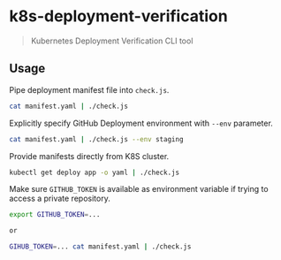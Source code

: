 # k8s-deployment-verification

> Kubernetes Deployment Verification CLI tool

## Usage
Pipe deployment manifest file into `check.js`.
```bash
cat manifest.yaml | ./check.js
```

Explicitly specify GitHub Deployment environment with `--env` parameter.
```bash
cat manifest.yaml | ./check.js --env staging
```

Provide manifests directly from K8S cluster.
```bash
kubectl get deploy app -o yaml | ./check.js
```

Make sure `GITHUB_TOKEN` is available as environment variable if trying to access a private repository.
```bash
export GITHUB_TOKEN=...

or

GIHUB_TOKEN=... cat manifest.yaml | ./check.js
```
